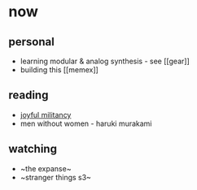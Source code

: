 # now

## personal
* learning modular & analog synthesis - see [[gear]]
* building this [[memex]]

## reading
* [joyful militancy](https://joyfulmilitancy.com/)
* men without women - haruki murakami

## watching
* ~the expanse~
* ~stranger things s3~
